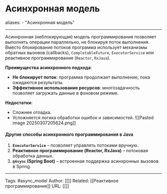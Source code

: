 # Асинхронная модель

aliases: 
	- "Асинхронная модель"

---
Асинхронная (неблокирующая) модель программирования позволяет выполнять операции параллельно, не блокируя поток выполнения. Вместо блокирования потоков программа использует механизмы обратных вызовов (callbacks), `CompletableFuture`, `ExecutorService` или реактивное программирование (`Reactor`, `RxJava`).

**Преимущества асинхронного подхода**:
- **Не блокирует поток**: программа продолжает выполнение, пока ожидаются результаты.
- **Эффективное использование ресурсов**: многозадачность позволяет загружать данные в фоновом режиме.

**Недостатки**:
- Сложнее отладка.
- Усложняется логика обработки ошибок и зависимостей.
![[Pasted image 20250307205624.png]]
#### **Другие способы асинхронного программирования в Java**
1. **`ExecutorService`** – позволяет управлять потоками вручную.
2. **Реактивное программирование (Reactor, RxJava)** – потоковая обработка данных.
3. **`@Async` (Spring Boot)** – встроенная поддержка асинхронных вызовов в Spring.

---
Tags: #async_model
Author: [[]]
Related: [[Реактивное программирование]]
URL: [[]]